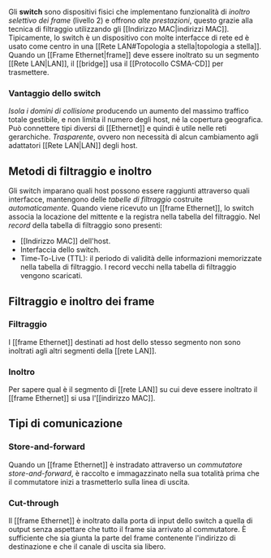 Gli __switch__ sono dispositivi fisici che implementano funzionalità di _inoltro selettivo dei frame_ (livello 2) e offrono _alte prestazioni_, questo grazie alla tecnica di filtraggio utilizzando gli [[Indirizzo MAC|indirizzi MAC]].
Tipicamente, lo switch è un dispositivo con molte interfacce di rete ed è usato come centro in una [[Rete LAN#Topologia a stella|topologia a stella]].
Quando un [[Frame Ethernet|frame]] deve essere inoltrato su un segmento [[Rete LAN|LAN]], il [[bridge]] usa il [[Protocollo CSMA-CD]] per trasmettere.

### Vantaggio dello switch
_Isola i domini di collisione_ producendo un aumento del massimo traffico totale gestibile, e non limita il numero degli host, né la copertura geografica.
Può connettere tipi diversi di [[Ethernet]] e quindi è utile nelle reti gerarchiche.
_Trasparente_, ovvero non necessità di alcun cambiamento agli adattatori [[Rete LAN|LAN]] degli host.

## Metodi di filtraggio e inoltro
Gli switch imparano quali host possono essere raggiunti attraverso quali interfacce, mantengono delle _tabelle di filtraggio_ costruite _automaticamente_.
Quando viene ricevuto un [[frame Ethernet]], lo switch associa la locazione del mittente e la registra nella tabella del filtraggio.
Nel _record_ della tabella di filtraggio sono presenti:
- [[Indirizzo MAC]] dell'host.
- Interfaccia dello switch.
- Time-To-Live (TTL): il periodo di validità delle informazioni memorizzate nella tabella di filtraggio.
I record vecchi nella tabella di filtraggio vengono scaricati.

## Filtraggio e inoltro dei frame
### Filtraggio
I [[frame Ethernet]] destinati ad host dello stesso segmento non sono inoltrati agli altri segmenti della [[rete LAN]].

### Inoltro
Per sapere qual è il segmento di [[rete LAN]] su cui deve essere inoltrato il [[frame Ethernet]] si usa l'[[indirizzo MAC]].

## Tipi di comunicazione
### Store-and-forward
Quando un [[frame Ethernet]] è instradato attraverso un _commutatore store-and-forward_, è raccolto e immagazzinato nella sua totalità prima che il commutatore inizi a trasmetterlo sulla linea di uscita.

### Cut-through
Il [[frame Ethernet]] è inoltrato dalla porta di input dello switch a quella di output senza aspettare che tutto il frame sia arrivato al commutatore.
È sufficiente che sia giunta la parte del frame contenente l'indirizzo di destinazione e che il canale di uscita sia libero.